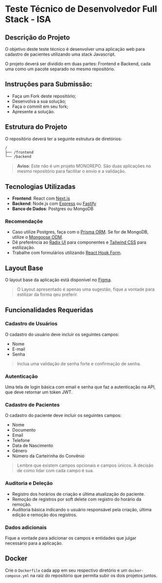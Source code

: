 # Teste Técnico de Desenvolvedor Full Stack - ISA

## Descrição do Projeto

O objetivo deste teste técnico é desenvolver uma aplicação web para cadastro de pacientes utilizando uma stack Javascript. 

O projeto deverá ser dividido em duas partes: Frontend e Backend, cada uma como um pacote separado no mesmo repositório.

## Instruções para Submissão:

- Faça um Fork deste repositório;
- Desenvolva a sua solução;
- Faça o commit em seu fork;
- Apresente a solução.

## Estrutura do Projeto

O repositório deverá ter a seguinte estrutura de diretórios:

```sh
/
├── /frontend
└── /backend
```

> **Aviso**: Este não é um projeto MONOREPO. São duas aplicações no mesmo repositório para facilitar o envio e a validação.

## Tecnologias Utilizadas

- **Frontend**: React com [Next.js](https://nextjs.org/)
- **Backend**: Node.js com [Express](https://expressjs.com/pt-br/) ou [Fastify](https://fastify.dev/)
- **Banco de Dados**: Postgres ou MongoDB

### Recomendaçõe

- Caso utilize Postgres, faça com o [Prisma ORM](https://www.prisma.io/). Se for de MongoDB, utilize o [Mongoose ODM](https://mongoosejs.com/).
- Dê preferência ao [Radix UI](https://www.radix-ui.com/) para componentes e [Tailwind CSS](https://tailwindcss.com/) para estilização.
- Trabalhe com formulários utilizando [React Hook Form](https://react-hook-form.com/).

## Layout Base 

O layout base da aplicação está disponível no 
[Figma](https://www.figma.com/design/ZuaBhEgvJrKoMVER6AWyas/Untitled?node-id=0-1&t=Iiwyo78Ip0XWEb5Q-0).

> O Layout apresentado é apenas uma sugestão, fique a vontade para estilizar da forma qeu preferir.

## Funcionalidades Requeridas

### Cadastro de Usuários

O cadastro do usuário deve incluir os seguintes campos:
- Nome
- E-mail
- Senha

> Inclua uma validação de senha forte e confirmação de senha.

### Autenticação

Uma tela de login básica com email e senha que faz a autenticação na API, que deve retornar um token JWT.

### Cadastro de Pacientes

O cadastro do paciente deve incluir os seguintes campos:
- Nome
- Documento
- Email
- Telefone
- Data de Nascimento
- Gênero
- Número da Carteirinha do Convênio

> Lembre que existem campos opcionais e campos únicos. A decisão de como lidar com cada campo é sua.

### Auditoria e Deleção

- Registro dos horários de criação e última atualização do paciente.
- Remoção de registros por soft delete com registro do horário da remoção.
- Auditoria básica indicando o usuário responsável pela criação, última edição e remoção dos registros.

### Dados adicionais

Fique a vontade para adicionar os campos e entidades que julgar necessário para a aplicação.
 

## Docker

Crie o `Dockerfile` cada app em seu respectivo diretório e um `docker-compose.yml` na raiz do repositório que permita subir os dois projetos juntos.

